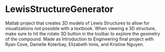 # LewisStructureGenerator
Matlab project that creates 3D models of Lewis Structures to allow for visualizations not possible with a textbook.  When viewing a 3D structure, make sure to hit the rotate 3D button in the toolbar to explore the geometry of the compound.  Made as Introduction to Engineering final project with Ryan Cove, Danielle Koterbay, Elizabeth Innis, and Kristine Nguyen.
